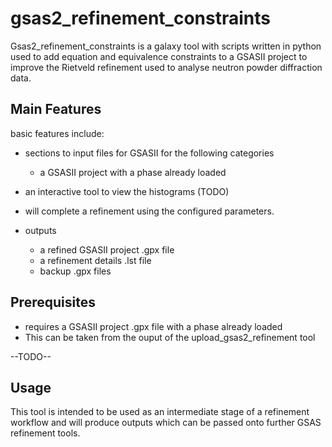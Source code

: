 # gsas2_refinement_constraints

Gsas2_refinement_constraints is a galaxy tool with scripts written in python used to add equation and equivalence constraints to a GSASII project to improve the Rietveld refinement used to analyse neutron powder diffraction data. 

## Main Features

basic features include:
- sections to input files for GSASII for the following categories
    - a GSASII project with a phase already loaded

- an interactive tool to view the histograms (TODO)

- will complete a refinement using the configured parameters.

- outputs 
    - a refined GSASII project .gpx file
    - a refinement details .lst file
    - backup .gpx files


## Prerequisites 
- requires a GSASII project .gpx file with a phase already loaded
- This can be taken from the ouput of the upload_gsas2_refinement tool

--TODO--

## Usage 

This tool is intended to be used as an intermediate stage of a refinement workflow and will produce outputs which can be passed onto further GSAS refinement tools. 
